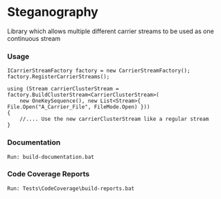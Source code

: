 Steganography
=============

Library which allows multiple different carrier streams to be used as one continuous stream

### Usage

    ICarrierStreamFactory factory = new CarrierStreamFactory();
    factory.RegisterCarrierStreams();

    using (Stream carrierClusterStream = factory.BuildClusterStream<CarrierClusterStream>(
    	new OneKeySequence(), new List<Stream>{ File.Open("A_Carrier_File", FileMode.Open) }))
    {
    	//.... Use the new carrierClusterStream like a regular stream
    }

### Documentation

	Run: build-documentation.bat
	
### Code Coverage Reports

	Run: Tests\CodeCoverage\build-reports.bat